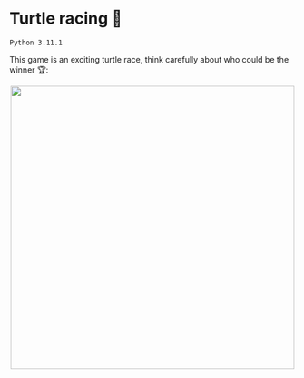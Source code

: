 # Turtle racing 🐢
`Python 3.11.1`

This game is an exciting turtle race, think carefully about who could be the winner 🏆:

<p align="center">
  <img src="https://user-images.githubusercontent.com/89556233/229237154-c8cb9e33-8e56-4bc7-baa1-7dd6df3f7e8d.gif" width="500" height="500" style="text-align:center;">
</p>
